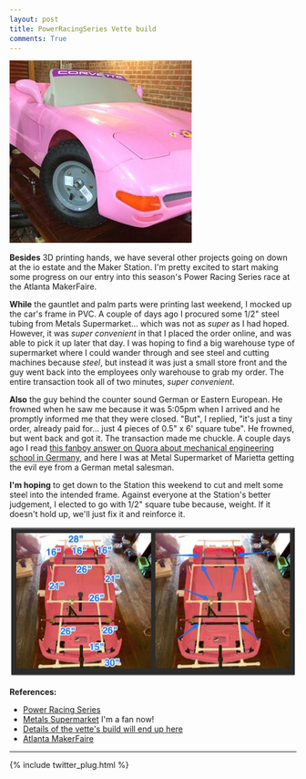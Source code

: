 ```yaml
---
layout: post
title: PowerRacingSeries Vette build
comments: True
---
```


![Vette](https://github.com/tanju-b/tanju-b.github.io/blob/master/_posts/Images/Vette-02.jpg?raw=true "Vette")


**Besides** 3D printing hands, we have several other projects going on down at the io estate and the Maker Station.  I'm pretty excited to start making some progress on our entry into this season's Power Racing Series race at the Atlanta MakerFaire.

**While** the gauntlet and palm parts were printing last weekend, I mocked up the car's frame in PVC.  A couple of days ago I procured some 1/2" steel tubing from Metals Supermarket... which was not as *super* as I had hoped.  However, it was *super convenient* in that I placed the order online, and was able to pick it up later that day.  I was hoping to find a big warehouse type of supermarket where I could wander through and see steel and cutting machines because *steel*, but instead it was just a small store front and the guy went back into the employees only warehouse to grab my order.  The entire transaction took all of two minutes, *super convenient*.   

**Also** the guy behind the counter sound German or Eastern European.  He frowned when he saw me because it was 5:05pm when I arrived and he promptly informed me that they were closed.  "But", I replied, "it's just a tiny order, already paid for... just 4 pieces of 0.5" x 6' square tube".  He frowned, but went back and got it.
The transaction made me chuckle.  A couple days ago I read [this fanboy answer on Quora about mechanical engineering school in Germany](http://qr.ae/d9LWc), and here I was at Metal Supermarket of Marietta getting the evil eye from a German metal salesman.

**I'm hoping** to get down to the Station this weekend to cut and melt some steel into the intended frame.
Against everyone at the Station's better judgement, I elected to go with 1/2" square tube because, weight.  If it doesn't hold up, we'll just fix it and reinforce it.

![Vette Frame Mockup](https://github.com/tanju-b/tanju-b.github.io/blob/master/_posts/Images/frame-mockup.png?raw=true "Vette Frame Mockup")

**References:**
* [Power Racing Series](http://www.powerracingseries.org/)
* [Metals Supermarket](http://metalsupermarkets.com/) I'm a fan now!
* [Details of the vette's build will end up here](http://wiki.themakerstation.com/Barbie_Maker_Corvette)
* [Atlanta MakerFaire](http://makerfaireatl.com/)

***
{% include twitter_plug.html %}